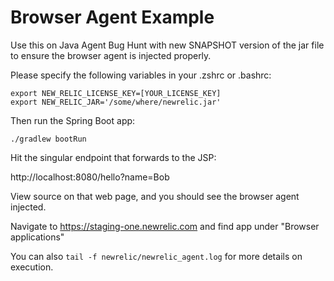 Browser Agent Example
=====================

Use this on Java Agent Bug Hunt with new SNAPSHOT version of the jar file to ensure the browser agent is injected
properly.

Please specify the following variables in your .zshrc or .bashrc:

```
export NEW_RELIC_LICENSE_KEY=[YOUR_LICENSE_KEY]
export NEW_RELIC_JAR='/some/where/newrelic.jar'
```

Then run the Spring Boot app:

`./gradlew bootRun`

Hit the singular endpoint that forwards to the JSP:

http://localhost:8080/hello?name=Bob

View source on that web page, and you should see the browser agent injected.

Navigate to https://staging-one.newrelic.com and find app under "Browser applications"

You can also `tail -f newrelic/newrelic_agent.log` for more details on execution.

